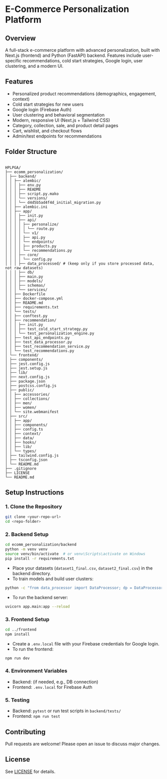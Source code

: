 # E-Commerce Personalization Platform

## Overview
A full-stack e-commerce platform with advanced personalization, built with Next.js (frontend) and Python (FastAPI) backend. Features include user-specific recommendations, cold start strategies, Google login, user clustering, and a modern UI.

## Features
- Personalized product recommendations (demographics, engagement, context)
- Cold start strategies for new users
- Google login (Firebase Auth)
- User clustering and behavioral segmentation
- Modern, responsive UI (Next.js + Tailwind CSS)
- Category, collection, sale, and product detail pages
- Cart, wishlist, and checkout flows
- Admin/test endpoints for recommendations

## Folder Structure
```

HPLPGA/
├── ecomm_personalization/
│ ├── backend/
│ │ ├── alembic/
│ │ │ ├── env.py
│ │ │ ├── README
│ │ │ ├── script.py.mako
│ │ │ └── versions/
│ │ │ └── d4d5b5ad4f4d_initial_migration.py
│ │ ├── alembic.ini
│ │ ├── app/
│ │ │ ├── init.py
│ │ │ ├── api/
│ │ │ │ ├── personalize/
│ │ │ │ │ └── route.py
│ │ │ │ └── v1/
│ │ │ │ ├── api.py
│ │ │ │ └── endpoints/
│ │ │ │ ├── products.py
│ │ │ │ └── recommendations.py
│ │ │ ├── core/
│ │ │ │ └── config.py
│ │ │ ├── data_processed/ # (keep only if you store processed data, not raw datasets)
│ │ │ ├── db/
│ │ │ ├── main.py
│ │ │ ├── models/
│ │ │ ├── schemas/
│ │ │ └── services/
│ │ ├── Dockerfile
│ │ ├── docker-compose.yml
│ │ ├── README.md
│ │ ├── requirements.txt
│ │ └── tests/
│ │ ├── conftest.py
│ │ ├── recommendation/
│ │ │ ├── init.py
│ │ │ ├── test_cold_start_strategy.py
│ │ │ └── test_personalization_engine.py
│ │ ├── test_api_endpoints.py
│ │ ├── test_data_processor.py
│ │ ├── test_recommendation_service.py
│ │ └── test_recommendations.py
│ └── frontend/
│ ├── components/
│ ├── jest.config.js
│ ├── jest.setup.js
│ ├── lib/
│ ├── next.config.js
│ ├── package.json
│ ├── postcss.config.js
│ ├── public/
│ │ ├── accessories/
│ │ ├── collections/
│ │ ├── men/
│ │ ├── women/
│ │ └── site.webmanifest
│ ├── src/
│ │ ├── app/
│ │ ├── components/
│ │ ├── config.ts
│ │ ├── context/
│ │ ├── data/
│ │ ├── hooks/
│ │ ├── lib/
│ │ └── types/
│ ├── tailwind.config.js
│ ├── tsconfig.json
│ └── README.md
├── .gitignore
├── LICENSE
└── README.md

```

## Setup Instructions

### 1. Clone the Repository
```bash
git clone <your-repo-url>
cd <repo-folder>
```

### 2. Backend Setup
```bash
cd ecomm_personalization/backend
python -m venv venv
source venv/bin/activate  # or venv\Scripts\activate on Windows
pip install -r requirements.txt
```
- Place your datasets (`dataset1_final.csv`, `dataset2_final.csv`) in the backend directory.
- To train models and build user clusters:
```bash
python -c "from data_processor import DataProcessor; dp = DataProcessor(); dp.load_data().create_user_sessions().create_user_segments().build_recommendation_model(); print('User clustering and cold start models built successfully.')"
```
- To run the backend server:
```bash
uvicorn app.main:app --reload
```

### 3. Frontend Setup
```bash
cd ../frontend
npm install
```
- Create a `.env.local` file with your Firebase credentials for Google login.
- To run the frontend:
```bash
npm run dev
```

### 4. Environment Variables
- Backend: (if needed, e.g., DB connection)
- Frontend: `.env.local` for Firebase Auth

### 5. Testing
- Backend: `pytest` or run test scripts in `backend/tests/`
- Frontend: `npm run test`

## Contributing
Pull requests are welcome! Please open an issue to discuss major changes.

## License
See [LICENSE](LICENSE) for details.
